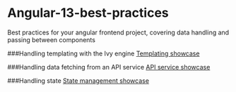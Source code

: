 # Angular-13-best-practices

Best practices for your angular frontend project, covering data handling and passing between components

###Handling templating with the Ivy engine
[Templating showcase](src/app/component)

###Handling data fetching from an API service
[API service showcase](src/app/service)

###Handling state
[State management showcase](src/app/state)